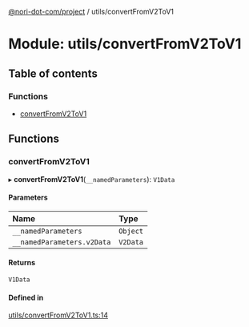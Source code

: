 [@nori-dot-com/project](../README.md) / utils/convertFromV2ToV1

# Module: utils/convertFromV2ToV1

## Table of contents

### Functions

- [convertFromV2ToV1](utils_convertFromV2ToV1.md#convertfromv2tov1)

## Functions

### convertFromV2ToV1

▸ **convertFromV2ToV1**(`__namedParameters`): `V1Data`

#### Parameters

| Name | Type |
| :------ | :------ |
| `__namedParameters` | `Object` |
| `__namedParameters.v2Data` | `V2Data` |

#### Returns

`V1Data`

#### Defined in

[utils/convertFromV2ToV1.ts:14](https://github.com/nori-dot-eco/nori-dot-com/blob/8e6dd1a/packages/project/src/utils/convertFromV2ToV1.ts#L14)
